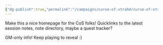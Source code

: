 ```yaml
---
{"dg-publish":true,"permalink":"/campaigns/curse-of-strahd/curse-of-strahd/","title":"Campaign Home | Curse of Strahd"}
---
```



Make this a nice homepage for the CoS folks! Quicklinks to the latest session notes, note directory, maybe a quest tracker?

GM-only info! Keep playing to reveal :)